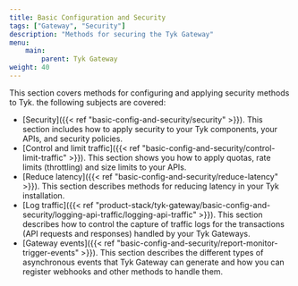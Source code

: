 ```yaml
---
title: Basic Configuration and Security
tags: ["Gateway", "Security"]
description: "Methods for securing the Tyk Gateway"
menu:
    main:
        parent: Tyk Gateway
weight: 40
---
```



This section covers methods for configuring and applying security methods to Tyk. the following subjects are covered:

- [Security]({{< ref "basic-config-and-security/security" >}}). This section includes how to apply security to your Tyk components, your APIs, and security policies.
- [Control and limit traffic]({{< ref "basic-config-and-security/control-limit-traffic" >}}). This section shows you how to apply quotas, rate limits (throttling) and size limits to your APIs.
- [Reduce latency]({{< ref "basic-config-and-security/reduce-latency" >}}). This section describes methods for reducing latency in your Tyk installation.
- [Log traffic]({{< ref "product-stack/tyk-gateway/basic-config-and-security/logging-api-traffic/logging-api-traffic" >}}). This section describes how to control the capture of traffic logs for the transactions (API requests and responses) handled by your Tyk Gateways.
- [Gateway events]({{< ref "basic-config-and-security/report-monitor-trigger-events" >}}). This section describes the different types of asynchronous events that Tyk Gateway can generate and how you can register webhooks and other methods to handle them.